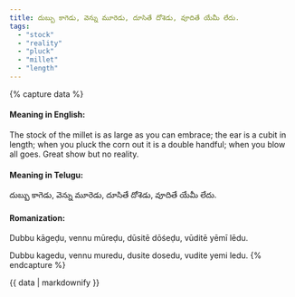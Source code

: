 ```yaml
---
title: దుబ్బు కాగెడు, వెన్ను మూరెడు, దూసితే దోశెడు, వూదితే యేమీ లేదు.
tags:
  - "stock"
  - "reality"
  - "pluck"
  - "millet"
  - "length"
---
```


{% capture data %}
#### Meaning in English:
The stock of the millet is as large as you can embrace; the ear is a cubit in length; when you pluck the corn out it is a double handful; when you blow all goes.
Great show but no reality.

#### Meaning in Telugu:
దుబ్బు కాగెడు, వెన్ను మూరెడు, దూసితే దోశెడు, వూదితే యేమీ లేదు.

#### Romanization:
Dubbu kāgeḍu, vennu mūreḍu, dūsitē dōśeḍu, vūditē yēmī lēdu.

Dubbu kagedu, vennu muredu, dusite dosedu, vudite yemi ledu.
{% endcapture %}

{{ data | markdownify }}

